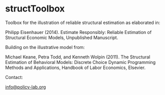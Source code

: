 structToolbox
============= 

Toolbox for the illustration of reliable structural estimation as elaborated in:

Philipp Eisenhauer (2014). Estimate Responsibly: Reliable Estimation of Structural Economic Models, Unpublished Manuscript.

Building on the illustrative model from:

Michael Keane, Petra Todd, and Kenneth Wolpin (2011). The Structural Estimation of Behavioral Models: Discrete Choice Dynamic Programming Methods and Applications, Handbook of Labor Economics, Elsevier. 

Contact:

info@policy-lab.org

